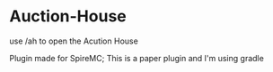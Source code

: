 # Auction-House
use /ah to open the Acution House

Plugin made for SpireMC; This is a paper plugin and I'm using gradle
